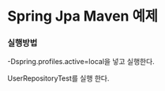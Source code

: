 # Spring Jpa Maven 예제

### 실행방법

-Dspring.profiles.active=local을 넣고 실행한다.

UserRepositoryTest를 실행 한다.

